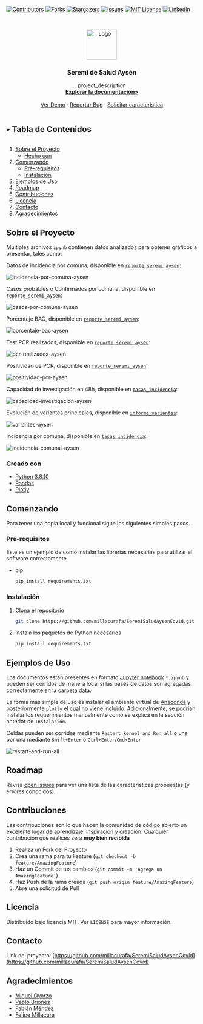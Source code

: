 [![Contributors][contributors-shield]][contributors-url]
[![Forks][forks-shield]][forks-url]
[![Stargazers][stars-shield]][stars-url]
[![Issues][issues-shield]][issues-url]
[![MIT License][license-shield]][license-url]
[![LinkedIn][linkedin-shield]][linkedin-url]



<!-- PROJECT LOGO -->
<br />
<p align="center">
  <a href="https://github.com/millacurafa/SeremiSaludAysenCovid">
    <img src="img/VTuJaTx2.jpg" alt="Logo" width="80" height="80">
  </a>

  <h3 align="center">Seremi de Salud Aysén</h3>

  <p align="center">
    project_description
    <br />
    <a href="https://github.com/millacurafa/SeremiSaludAysenCovid"><strong>Explorar la documentación»</strong></a>
    <br />
    <br />
    <a href="https://github.com/millacurafa/SeremiSaludAysenCovid">Ver Demo</a>
    ·
    <a href="https://github.com/millacurafa/SeremiSaludAysenCovid/issues">Reportar Bug</a>
    ·
    <a href="https://github.com/millacurafa/SeremiSaludAysenCovid/issues">Solicitar característica</a>
  </p>
</p>



<!-- TABLE OF CONTENTS -->
<details open="open">
  <summary><h2 style="display: inline-block">Tabla de Contenidos</h2></summary>
  <ol>
    <li>
      <a href="#about-the-project">Sobre el Proyecto</a>
      <ul>
        <li><a href="#built-with">Hecho con</a></li>
      </ul>
    </li>
    <li>
      <a href="#getting-started">Comenzando</a>
      <ul>
        <li><a href="#prerequisites">Pré-requisitos</a></li>
        <li><a href="#installation">Instalación</a></li>
      </ul>
    </li>
    <li><a href="#usage">Ejemplos de Uso</a></li>
    <li><a href="#roadmap">Roadmap</a></li>
    <li><a href="#contributing">Contribuciones</a></li>
    <li><a href="#license">Licencia</a></li>
    <li><a href="#contact">Contacto</a></li>
    <li><a href="#acknowledgements">Agradecimientos</a></li>
  </ol>
</details>



<!-- ABOUT THE PROJECT -->
## Sobre el Proyecto

Multiples archivos `ipynb` contienen datos analizados para obtener gráficos a presentar, tales como:

Datos de incidencia por comuna, disponible en [`reporte_seremi_aysen`](https://github.com/millacurafa/SeremiSaludAysenCovid/blob/main/reporte_seremi_aysen.ipynb):

![Incidencia-por-comuna-aysen](https://github.com/millacurafa/SeremiSaludAysenCovid/blob/main/img/newplot(12).png?raw=true)

Casos probables o Confirmados por comuna, disponible en [`reporte_seremi_aysen`](https://github.com/millacurafa/SeremiSaludAysenCovid/blob/main/reporte_seremi_aysen.ipynb):

![casos-por-comuna-aysen](https://github.com/millacurafa/SeremiSaludAysenCovid/blob/main/img/newplot(13).png?raw=true)

Porcentaje BAC, disponible en [`reporte_seremi_aysen`](https://github.com/millacurafa/SeremiSaludAysenCovid/blob/main/reporte_seremi_aysen.ipynb):

![porcentaje-bac-aysen](https://github.com/millacurafa/SeremiSaludAysenCovid/blob/main/img/newplot(14).png?raw=true)

Test PCR realizados, disponible en [`reporte_seremi_aysen`](https://github.com/millacurafa/SeremiSaludAysenCovid/blob/main/reporte_seremi_aysen.ipynb):

![pcr-realizados-aysen](https://github.com/millacurafa/SeremiSaludAysenCovid/blob/main/img/newplot(15).png?raw=true)

Positividad de PCR, disponible en [`reporte_seremi_aysen`](https://github.com/millacurafa/SeremiSaludAysenCovid/blob/main/reporte_seremi_aysen.ipynb):

![positividad-pcr-aysen](https://github.com/millacurafa/SeremiSaludAysenCovid/blob/main/img/newplot(16).png?raw=true)

Capacidad de investigación en 48h, disponible en [`tasas_incidencia`](https://github.com/millacurafa/SeremiSaludAysenCovid/blob/main/tasas_incidencia.ipynb):

![capacidad-investigacion-aysen](https://github.com/millacurafa/SeremiSaludAysenCovid/blob/main/img/newplot(17).png?raw=true)

Evolución de variantes principales, disponible en [`informe_variantes`](https://github.com/millacurafa/SeremiSaludAysenCovid/blob/main/informe_variantes.ipynb):

![variantes-aysen](https://github.com/millacurafa/SeremiSaludAysenCovid/blob/main/img/newplot(18).png?raw=true)

Incidencia por comuna, disponible en [`tasas_incidencia`](https://github.com/millacurafa/SeremiSaludAysenCovid/blob/main/tasas_incidencia.ipynb):

![incidencia-comunal-aysen](https://github.com/millacurafa/SeremiSaludAysenCovid/blob/main/img/newplot(19).png?raw=true)


### Creado con

* [Python 3.8.10](https://www.python.org/downloads/release/python-3810/)
* [Pandas](https://pandas.pydata.org/)
* [Plotly](https://plotly.com/python/)



<!-- GETTING STARTED -->
## Comenzando

Para tener una copia local y funcional sigue los siguientes simples pasos.

### Pré-requisitos

Este es un ejemplo de como instalar las librerias necesarias para utilizar el software correctamente.
* pip
  ```sh
  pip install requirements.txt
  ```

### Instalación

1. Clona el repositorio
   ```sh
   git clone https://github.com/millacurafa/SeremiSaludAysenCovid.git
   ```
2. Instala los paquetes de Python necesarios
   ```sh
   pip install requirements.txt
   ```



<!-- USAGE EXAMPLES -->
## Ejemplos de Uso

Los documentos estan presentes en formato [Jupyter notebook](https://jupyter.org/) `*.ipynb` y pueden ser corridos de manera local si las bases de datos son agregadas correctamente en la carpeta data. 

La forma más simple de uso es instalar el ambiente virtual de [Anaconda](https://www.anaconda.com/) y posteriormente `plotly` el cual no viene incluido. Adicionalmente, se podrian instalar los requerimientos manualmente como se explica en la sección anterior de `Instalación`.

Celdas pueden ser corridas mediante `Restart kernel and Run all` o una por una mediante `Shift+Enter` o `Ctrl+Enter`/`Cmd+Enter`

![restart-and-run-all](https://github.com/millacurafa/SeremiSaludAysenCovid/blob/main/img/newplot(20).png?raw=true)


<!-- ROADMAP -->
## Roadmap

Revisa [open issues](https://github.com/millacurafa/SeremiSaludAysenCovid/issues) para ver una lista de las caracteristicas propuestas (y errores conocidos).



<!-- CONTRIBUTING -->
## Contribuciones

Las contribuciones son lo que hacen la comunidad de código abierto un excelente lugar de aprendizaje, inspiración y creación. Cualquier contribución que realices será **muy bien recibida**

1. Realiza un Fork del Proyecto
2. Crea una rama para tu Feature  (`git checkout -b feature/AmazingFeature`)
3. Haz un Commit de tus cambios (`git commit -m 'Agrega un AmazingFeature'`)
4. Haz Push de la rama creada (`git push origin feature/AmazingFeature`)
5. Abre una solicitud de Pull



<!-- LICENSE -->
## Licencia

Distribuido bajo licencia MIT. Ver `LICENSE` para mayor información.



<!-- CONTACT -->
## Contacto

Link del proyecto: [https://github.com/millacurafa/SeremiSaludAysenCovid](https://github.com/millacurafa/SeremiSaludAysenCovid)



<!-- ACKNOWLEDGEMENTS -->
## Agradecimientos

* [Miguel Oyarzo](https://github.com/MiguelOyarzo)
* [Pablo Briones](https://github.com/pbrionespatagon)
* [Fabián Méndez]()
* [Felipe Millacura](https://github.com/millacurafa)





<!-- MARKDOWN LINKS & IMAGES -->
<!-- https://www.markdownguide.org/basic-syntax/#reference-style-links -->
[contributors-shield]: https://img.shields.io/github/contributors/millacurafa/repo.svg?style=for-the-badge
[contributors-url]: https://github.com/millacurafa/SeremiSaludAysenCovid/graphs/contributors
[forks-shield]: https://img.shields.io/github/forks/millacurafa/SeremiSaludAysenCovid.svg?style=for-the-badge
[forks-url]: https://github.com/millacurafa/SeremiSaludAysenCovid/network/members
[stars-shield]: https://img.shields.io/github/stars/millacurafa/SeremiSaludAysenCovid.svg?style=for-the-badge
[stars-url]: https://github.com/millacurafa/SeremiSaludAysenCovid/stargazers
[issues-shield]: https://img.shields.io/github/issues/millacurafa/SeremiSaludAysenCovid.svg?style=for-the-badge
[issues-url]: https://github.com/millacurafa/SeremiSaludAysenCovid/issues
[license-shield]: https://img.shields.io/github/license/millacurafa/SeremiSaludAysenCovid.svg?style=for-the-badge
[license-url]: https://github.com/millacurafa/SeremiSaludAysenCovid/blob/main/LICENSE
[linkedin-shield]: https://img.shields.io/badge/-LinkedIn-black.svg?style=for-the-badge&logo=linkedin&colorB=555
[linkedin-url]: https://linkedin.com/in/millacurafa

